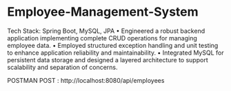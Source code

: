 # Employee-Management-System

Tech Stack: Spring Boot, MySQL, JPA 
• Engineered a robust backend application implementing complete CRUD operations for 
managing employee data. 
• Employed structured exception handling and unit testing to enhance application reliability and 
maintainability. 
• Integrated MySQL for persistent data storage and designed a layered architecture to support 
scalability and separation of concerns.




POSTMAN
POST : http://localhost:8080/api/employees
